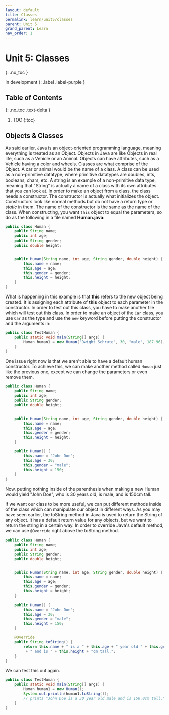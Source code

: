 ```yaml
---
layout: default
title: Classes
permalink: learn/unit5/classes
parent: Unit 5
grand_parent: Learn
nav_order: 1
---
```


<!-- prettier-ignore-start -->

# Unit 5: Classes

{: .no_toc }

In development {: .label .label-purple }

## Table of Contents

{: .no_toc .text-delta }

1. TOC {:toc}
 <!-- prettier-ignore-end -->

## Objects & Classes

As said earlier, Java is an object-oriented programming language, meaning
everything is treated as an Object. Objects in Java are like Objects in real
life, such as a Vehicle or an Animal. Objects can have attributes, such as a
Vehicle having a color and wheels. Classes are what comprise of the Object. A
car or animal would be the name of a class. A class can be used as a
non-primitive datatype, where primitive datatypes are doubles, ints, booleans,
chars, etc. A string is an example of a non-primitive data type, meaning that
"String" is actually a name of a class with its own attributes that you can look
at. In order to make an object from a class, the class needs a constructor. The
constructor is actually what initializes the object. Constructors look like
normal methods but do not have a return type or _static_ in them. The name of
the constructor is the same as the name of the class. When constructing, you
want `this` object to equal the parameters, so do as the following in a file
named **Human.java**:

```java
public class Human {
    public String name;
    public int age;
    public String gender;
    public double height;


    public Human(String name, int age, String gender, double height) {
        this.name = name;
        this.age = age;
        this.gender = gender;
        this.height = height;
    }
}
```

What is happening in this example is that **this** refers to the new object
being created. It is assigning each attribute of **this** object to each
parameter in the constructor. In order to test out this class, you have to make
another file which will test out this class. In order to make an object of the
`Car` class, you use `Car` as the type and use the `new` keyword before putting
the constructor and the arguments in:

```java
public class TestHuman {
    public static void main(String[] args) {
        Human human1 = new Human("Dwight Schrute", 30, "male", 187.96);
    }
}
```

One issue right now is that we aren't able to have a default human constructor.
To achieve this, we can make another method called `Human` just like the
previous one, except we can change the parameters or even remove them.

```java
public class Human {
    public String name;
    public int age;
    public String gender;
    public double height;


    public Human(String name, int age, String gender, double height) {
        this.name = name;
        this.age = age;
        this.gender = gender;
        this.height = height;
    }

    public Human() {
        this.name = "John Doe";
        this.age = 30;
        this.gender = "male";
        this.height = 150;
    }
}
```

Now, putting nothing inside of the parenthesis when making a new Human would
yield "John Doe", who is 30 years old, is male, and is 150cm tall.

If we want our class to be more useful, we can put different methods inside of
the class which can manipulate our object in different ways. As you may have
seen earlier, the toString method in Java is used to return the String of any
object. It has a default return value for any objects, but we want to return the
string in a certain way. In order to override Java's default method, we can use
`@Override` right above the toString method.

```java
public class Human {
    public String name;
    public int age;
    public String gender;
    public double height;


    public Human(String name, int age, String gender, double height) {
        this.name = name;
        this.age = age;
        this.gender = gender;
        this.height = height;
    }

    public Human() {
        this.name = "John Doe";
        this.age = 30;
        this.gender = "male";
        this.height = 150;
    }

    @Override
    public String toString() {
        return this.name + " is a " + this.age + " year old " + this.gender
         + " and is " + this.height + "cm tall.";
    }
}
```

We can test this out again.

```java
public class TestHuman {
    public static void main(String[] args) {
        Human human1 = new Human();
        System.out.println(human1.toString());
        // prints "John Doe is a 30 year old male and is 150.0cm tall."
    }
}
```
